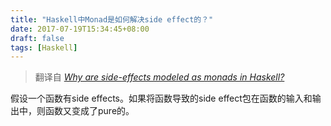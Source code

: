 ```yaml
---
title: "Haskell中Monad是如何解决side effect的？"
date: 2017-07-19T15:34:45+08:00
draft: false
tags: [Haskell]
---
```


> 翻译自 *[Why are side-effects modeled as monads in Haskell?](https://stackoverflow.com/a/2488852)*

假设一个函数有side effects。如果将函数导致的side effect包在函数的输入和输出中，则函数又变成了pure的。

